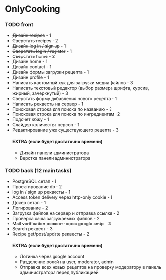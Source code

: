# OnlyCooking

### TODO front
* ~~Дизайн recipes~~ - 1
* ~~Сверстать recipes~~ - 2
* ~~Дизайн log in / sign up~~ - 1
* ~~Сверстать login / register~~ - 1
* Сверстать home - 2
* Дизайн home - 1
* Дизайн contact - 1
* Дизайн формы загрузки рецепта - 1
* Дизайн profile - 1
* Написать кастомный хук для загрузки медиа файлов - 3
* Написать текстовый редактор (выбор размера шрифта, курсив, жирный, зачеркнутый) - 3
* Сверстать форму добавления нового рецепта - 1
* Написать реквесты на сервер - 1
* Поисковая строка для поиска по названию - 2
* Поисковая строка для поиска по ингредиентам -2
* Подсчет кбжу - 1
* Слайдер количества персон - 1
* Редактирование уже существующего рецепта - 3
  #### EXTRA (если будет достаточно времени)
  * Дизайн панели администратора
  * Верстка панели администратора

### TODO back (12 main tasks)
* PostgreSQL сетап - 1
* Проектирование db - 2
* log in / sign up реквесты - 1
* Access token delivery через http-only cookie - 1
* Докер сетап - 1
* Логирование - 2
* Загрузка файлов на сервер и отправка ссылки - 2
* Проверка хэша загружаемых файлов - 2
* Mail verification реквест через google smtp - 3
* Search реквест - 3
* Recipe get/post/update реквесты - 2
  #### EXTRA (если будет достаточно времени)
  * Логинка через google account
  * Разделение ролей на user, moderator, admin
  * Отправка всех новых рецептов на проверку модератору в панель администратора перед публикацией
